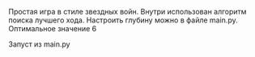 Простая игра в стиле звездных войн. Внутри использован алгоритм поиска лучшего хода. Настроить глубину можно в файле main.py. Оптимальное значение 6

Запуст из main.py
